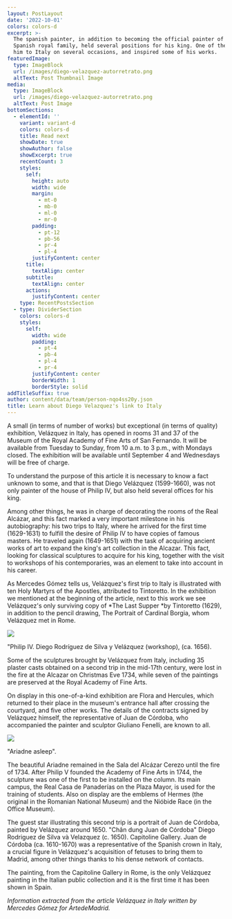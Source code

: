 ```yaml
---
layout: PostLayout
date: '2022-10-01'
colors: colors-d
excerpt: >-
  The spanish painter, in addition to becoming the official painter of the
  Spanish royal family, held several positions for his king. One of them took
  him to Italy on several occasions, and inspired some of his works.
featuredImage:
  type: ImageBlock
  url: /images/diego-velazquez-autorretrato.png
  altText: Post Thumbnail Image
media:
  type: ImageBlock
  url: /images/diego-velazquez-autorretrato.png
  altText: Post Image
bottomSections:
  - elementId: ''
    variant: variant-d
    colors: colors-d
    title: Read next
    showDate: true
    showAuthor: false
    showExcerpt: true
    recentCount: 3
    styles:
      self:
        height: auto
        width: wide
        margin:
          - mt-0
          - mb-0
          - ml-0
          - mr-0
        padding:
          - pt-12
          - pb-56
          - pr-4
          - pl-4
        justifyContent: center
      title:
        textAlign: center
      subtitle:
        textAlign: center
      actions:
        justifyContent: center
    type: RecentPostsSection
  - type: DividerSection
    colors: colors-d
    styles:
      self:
        width: wide
        padding:
          - pt-4
          - pb-4
          - pl-4
          - pr-4
        justifyContent: center
        borderWidth: 1
        borderStyle: solid
addTitleSuffix: true
author: content/data/team/person-nqo4ss20y.json
title: Learn about Diego Velazquez's link to Italy
---
```

A small (in terms of number of works) but exceptional (in terms of quality) exhibition, Velázquez in Italy, has opened in rooms 31 and 37 of the Museum of the Royal Academy of Fine Arts of San Fernando. It will be available from Tuesday to Sunday, from 10 a.m. to 3 p.m., with Mondays closed. The exhibition will be available until September 4 and Wednesdays will be free of charge.

To understand the purpose of this article it is necessary to know a fact unknown to some, and that is that Diego Velázquez (1599-1660), was not only painter of the house of Philip IV, but also held several offices for his king.

Among other things, he was in charge of decorating the rooms of the Real Alcázar, and this fact marked a very important milestone in his autobiography: his two trips to Italy, where he arrived for the first time (1629-1631) to fulfill the desire of Philip IV to have copies of famous masters. He traveled again (1649-1651) with the task of acquiring ancient works of art to expand the king's art collection in the Alcazar. This fact, looking for classical sculptures to acquire for his king, together with the visit to workshops of his contemporaries, was an element to take into account in his career.

As Mercedes Gómez tells us, Velázquez's first trip to Italy is illustrated with ten Holy Martyrs of the Apostles, attributed to Tintoretto. In the exhibition we mentioned at the beginning of the article, next to this work we see Velázquez's only surviving copy of \*The Last Supper \*by Tintoretto (1629), in addition to the pencil drawing, The Portrait of Cardinal Borgia, whom Velázquez met in Rome.

![](https://www.grandesmuseos.news/images/img\_3738.jpeg)

"Philip IV. Diego Rodríguez de Silva y Velázquez (workshop), (ca. 1656).

Some of the sculptures brought by Velázquez from Italy, including 35 plaster casts obtained on a second trip in the mid-17th century, were lost in the fire at the Alcazar on Christmas Eve 1734, while seven of the paintings are preserved at the Royal Academy of Fine Arts.

On display in this one-of-a-kind exhibition are Flora and Hercules, which returned to their place in the museum's entrance hall after crossing the courtyard, and five other works. The details of the contracts signed by Velázquez himself, the representative of Juan de Córdoba, who accompanied the painter and sculptor Giuliano Fenelli, are known to all.

![](https://www.grandesmuseos.news/images/img\_3745.jpeg)

"Ariadne asleep".

The beautiful Ariadne remained in the Sala del Alcázar Cerezo until the fire of 1734. After Philip V founded the Academy of Fine Arts in 1744, the sculpture was one of the first to be installed on the column. Its main campus, the Real Casa de Panaderías on the Plaza Mayor, is used for the training of students. Also on display are the emblems of Hermes (the original in the Romanian National Museum) and the Nióbide Race (in the Office Museum).

The guest star illustrating this second trip is a portrait of Juan de Córdoba, painted by Velázquez around 1650. "Chân dung Juan de Córdoba" Diego Rodriguez de Silva và Velazquez (c. 1650). Capitoline Gallery. Juan de Córdoba (ca. 1610-1670) was a representative of the Spanish crown in Italy, a crucial figure in Velázquez's acquisition of fetuses to bring them to Madrid, among other things thanks to his dense network of contacts.

The painting, from the Capitoline Gallery in Rome, is the only Velázquez painting in the Italian public collection and it is the first time it has been shown in Spain.

*Information extracted from the article Velázquez in Italy written by Mercedes Gómez for ArtedeMadrid.*
